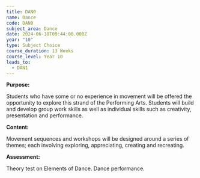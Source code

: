 ```yaml
---
title: DAN0
name: Dance
code: DAN0
subject_area: Dance
date: 2024-06-18T09:44:00.000Z
year: "10"
type: Subject Choice
course_duration: 13 Weeks
course_level: Year 10
leads_to:
  - DAN1
---
```

**Purpose:**

Students who have some or no experience in movement will be offered the opportunity to explore this strand of the Performing Arts. Students will build and develop group work skills as well as individual skills such as creativity, presentation and performance.

**Content:**

Movement sequences and workshops will be designed around a series of themes; each involving exploring, appreciating, creating and recreating.

**Assessment:**

Theory test on Elements of Dance. Dance performance.
